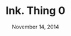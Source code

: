 ---
layout: page_thing
by: Vedant Swain and Sarthak Ahuja
title: Ink. Thing 0
name: Layers and Vectors
headerline: Ink. Thing
id: thing0
date: November 14, 2014
facebookurl: https://www.facebook.com/events/807831749265316/
---